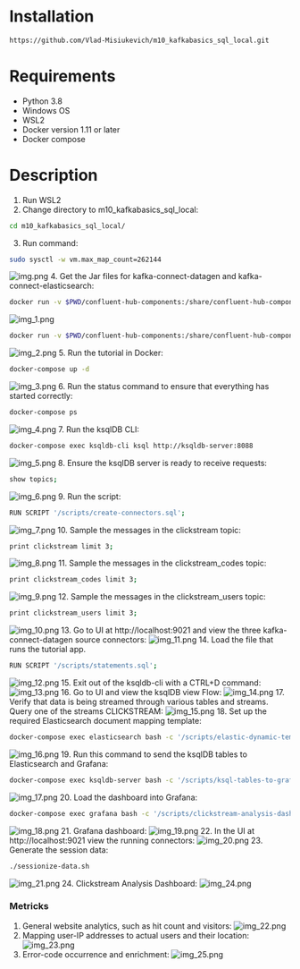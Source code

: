 # Installation
```bash
https://github.com/Vlad-Misiukevich/m10_kafkabasics_sql_local.git
```
# Requirements
* Python 3.8
* Windows OS
* WSL2
* Docker version 1.11 or later
* Docker compose
# Description
1. Run WSL2
2. Change directory to m10_kafkabasics_sql_local:
```bash
cd m10_kafkabasics_sql_local/
```
3. Run command:
```bash
sudo sysctl -w vm.max_map_count=262144
```
![img.png](images/img.png)
4. Get the Jar files for kafka-connect-datagen and kafka-connect-elasticsearch:
```bash
docker run -v $PWD/confluent-hub-components:/share/confluent-hub-components confluentinc/ksqldb-server:0.8.0 confluent-hub install --no-prompt confluentinc/kafka-connect-datagen:0.4.0
```
![img_1.png](images/img_1.png)
```bash
docker run -v $PWD/confluent-hub-components:/share/confluent-hub-components confluentinc/ksqldb-server:0.8.0 confluent-hub install --no-prompt confluentinc/kafka-connect-elasticsearch:10.0.2
```
![img_2.png](images/img_2.png)
5. Run the tutorial in Docker:
```bash
docker-compose up -d
```
![img_3.png](images/img_3.png)
6. Run the status command to ensure that everything has started correctly:
```bash
docker-compose ps
```
![img_4.png](images/img_4.png)
7. Run the ksqlDB CLI:
```bash
docker-compose exec ksqldb-cli ksql http://ksqldb-server:8088
```
![img_5.png](images/img_5.png)
8. Ensure the ksqlDB server is ready to receive requests:
```bash
show topics;
```
![img_6.png](images/img_6.png)
9. Run the script:
```bash
RUN SCRIPT '/scripts/create-connectors.sql';
```
![img_7.png](images/img_7.png)
10. Sample the messages in the clickstream topic:
```bash
print clickstream limit 3;
```
![img_8.png](images/img_8.png)
11. Sample the messages in the clickstream_codes topic:
```bash
print clickstream_codes limit 3;
```
![img_9.png](images/img_9.png)
12. Sample the messages in the clickstream_users topic:
```bash
print clickstream_users limit 3;
```
![img_10.png](images/img_10.png)
13. Go to UI at http://localhost:9021 and view the three kafka-connect-datagen source connectors:
![img_11.png](images/img_11.png)
14. Load the file that runs the tutorial app.
```bash
RUN SCRIPT '/scripts/statements.sql';
```
![img_12.png](images/img_12.png)
15. Exit out of the ksqldb-cli with a CTRL+D command:
![img_13.png](images/img_13.png)
16. Go to UI and view the ksqlDB view Flow:
![img_14.png](images/img_14.png)
17. Verify that data is being streamed through various tables and streams. Query one of the streams CLICKSTREAM:
![img_15.png](images/img_15.png)
18. Set up the required Elasticsearch document mapping template:
```bash
docker-compose exec elasticsearch bash -c '/scripts/elastic-dynamic-template.sh'
```
![img_16.png](images/img_16.png)
19. Run this command to send the ksqlDB tables to Elasticsearch and Grafana:
```bash
docker-compose exec ksqldb-server bash -c '/scripts/ksql-tables-to-grafana.sh'
```
![img_17.png](images/img_17.png)
20. Load the dashboard into Grafana:
```bash
docker-compose exec grafana bash -c '/scripts/clickstream-analysis-dashboard.sh'
```
![img_18.png](images/img_18.png)
21. Grafana dashboard:
![img_19.png](images/img_19.png)
22. In the UI at http://localhost:9021 view the running connectors:
![img_20.png](images/img_20.png)
23. Generate the session data:
```bash
./sessionize-data.sh
```
![img_21.png](images/img_21.png)
24. Clickstream Analysis Dashboard:
![img_24.png](images/img_24.png)
### Metricks
1. General website analytics, such as hit count and visitors:
![img_22.png](images/img_22.png)
2. Mapping user-IP addresses to actual users and their location:
![img_23.png](images/img_23.png)
3. Error-code occurrence and enrichment:
![img_25.png](images/img_25.png)